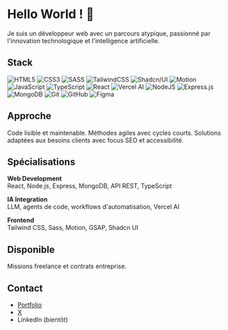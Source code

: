 # Hello World ! 👋

Je suis un développeur web avec un parcours atypique, passionné par l'innovation technologique et l'intelligence artificielle.

## Stack

![HTML5](https://img.shields.io/badge/html5-%23E34F26.svg?style=for-the-badge&logo=html5&logoColor=white) ![CSS3](https://img.shields.io/badge/css3-%231572B6.svg?style=for-the-badge&logo=css3&logoColor=white) ![SASS](https://img.shields.io/badge/SASS-hotpink.svg?style=for-the-badge&logo=SASS&logoColor=white) ![TailwindCSS](https://img.shields.io/badge/tailwindcss-%2338B2AC.svg?style=for-the-badge&logo=tailwind-css&logoColor=white) ![Shadcn/UI](https://img.shields.io/badge/shadcn%2Fui-000000.svg?style=for-the-badge&logo=shadcnui&logoColor=white) ![Motion](https://img.shields.io/badge/Motion-FFD700.svg?style=for-the-badge&logo=motion&logoColor=black) ![JavaScript](https://img.shields.io/badge/javascript-%23323330.svg?style=for-the-badge&logo=javascript&logoColor=%23F7DF1E) ![TypeScript](https://img.shields.io/badge/typescript-%23007ACC.svg?style=for-the-badge&logo=typescript&logoColor=white) ![React](https://img.shields.io/badge/react-%2320232a.svg?style=for-the-badge&logo=react&logoColor=%2361DAFB) ![Vercel AI](https://img.shields.io/badge/Vercel%20AI-000000.svg?style=for-the-badge&logo=vercel&logoColor=white) ![NodeJS](https://img.shields.io/badge/node.js-6DA55F?style=for-the-badge&logo=node.js&logoColor=white) ![Express.js](https://img.shields.io/badge/express.js-%23404d59.svg?style=for-the-badge&logo=express&logoColor=%2361DAFB) ![MongoDB](https://img.shields.io/badge/MongoDB-%234ea94b.svg?style=for-the-badge&logo=mongodb&logoColor=white) ![Git](https://img.shields.io/badge/git-%23F05033.svg?style=for-the-badge&logo=git&logoColor=white) ![GitHub](https://img.shields.io/badge/github-%23121011.svg?style=for-the-badge&logo=github&logoColor=white) ![Figma](https://img.shields.io/badge/figma-%23F24E1E.svg?style=for-the-badge&logo=figma&logoColor=white) 

## Approche

Code lisible et maintenable. Méthodes agiles avec cycles courts. Solutions adaptées aux besoins clients avec focus SEO et accessibilité.

## Spécialisations

**Web Development**  
React, Node.js, Express, MongoDB, API REST, TypeScript

**IA Integration**  
LLM, agents de code, workflows d'automatisation, Vercel AI

**Frontend**  
Tailwind CSS, Sass, Motion, GSAP, Shadcn UI

## Disponible

Missions freelance et contrats entreprise.

## Contact

- [Portfolio](https://lucasdubeau.dev/)
- [X](https://x.com/LucDub_code)
- LinkedIn (bientôt)
